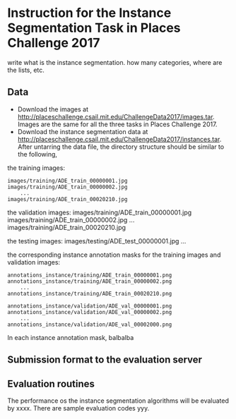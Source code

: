 # Instruction for the Instance Segmentation Task in Places Challenge 2017

write what is the instance segmentation. how many categories, where are the lists, etc.

## Data 

- Download the images at http://placeschallenge.csail.mit.edu/ChallengeData2017/images.tar. Images are the same for all the three tasks in Places Challenge 2017.
- Download the instance segmentation data at http://placeschallenge.csail.mit.edu/ChallengeData2017/instances.tar. After untarring the data file, the directory structure should be similar to the following,

the training images:

    images/training/ADE_train_00000001.jpg
    images/training/ADE_train_00000002.jpg
        ...
    images/training/ADE_train_00020210.jpg

the validation images:
    images/training/ADE_train_00000001.jpg
    images/training/ADE_train_00000002.jpg
        ...
    images/training/ADE_train_00020210.jpg

the testing images:
    images/testing/ADE_test_00000001.jpg
        ...


the corresponding instance annotation masks for the training images and validation images:
    
    annotations_instance/training/ADE_train_00000001.png
    annotations_instance/training/ADE_train_00000002.png
        ...
    annotations_instance/training/ADE_train_00020210.png
        
    annotations_instance/validation/ADE_val_00000001.png
    annotations_instance/validation/ADE_val_00000002.png
        ...
    annotations_instance/validation/ADE_val_00002000.png

In each instance annotation mask, balbalba 

## Submission format to the evaluation server


## Evaluation routines

The performance os the instance segmentation algorithms will be evaluated by xxxx. There are sample evaluation codes yyy.
